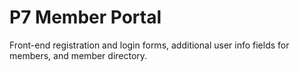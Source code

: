 # P7 Member Portal

Front-end registration and login forms, additional user info fields for members, and member directory.
